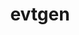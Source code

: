 ---
title: "evtgen"
layout: cache
categories: [package, develop-2025-01-19]
meta: {"versions": ["02.02.03"], "compilers": ["gcc@=11.4.0"], "oss": ["ubuntu22.04"], "platforms": ["linux"], "targets": ["x86_64_v3"], "stacks": ["hep", "root"], "num_specs": 1, "num_specs_by_stack": {"root": 1, "hep": 1}}
spec_details: [{"hash": "zypmi7rv2k6e4i5slp25nqzxoxn4ssmy", "compiler": "gcc@=11.4.0", "versions": ["02.02.03"], "os": "ubuntu22.04", "platform": "linux", "target": "x86_64_v3", "variants": ["build_system=cmake", "build_type=Release", "generator=make", "~hepmc3", "~ipo", "~photos", "~pythia8", "~sherpa", "~tauola"], "stacks": ["root", "hep"], "size": "-", "tarball": "https://binaries.spack.io/develop-2025-01-19/build_cache/linux-ubuntu22.04-x86_64_v3/gcc-11.4.0/evtgen-02.02.03/linux-ubuntu22.04-x86_64_v3-gcc-11.4.0-evtgen-02.02.03-zypmi7rv2k6e4i5slp25nqzxoxn4ssmy.spack"}]
---